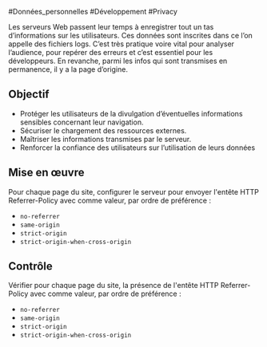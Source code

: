 
#Données_personnelles #Développement #Privacy

Les serveurs Web passent leur temps à enregistrer tout un tas d’informations sur les utilisateurs. Ces données sont inscrites dans ce l’on appelle des fichiers logs. C’est très pratique voire vital pour analyser l’audience, pour repérer des erreurs et c’est essentiel pour les développeurs. En revanche, parmi les infos qui sont transmises en permanence, il y a la page d’origine.


## Objectif

* Protéger les utilisateurs de la divulgation d’éventuelles informations sensibles concernant leur navigation.
* Sécuriser le chargement des ressources externes.
* Maîtriser les informations transmises par le serveur.
* Renforcer la confiance des utilisateurs sur l’utilisation de leurs données

## Mise en œuvre

Pour chaque page du site, configurer le serveur pour envoyer l'entête HTTP Referrer-Policy avec comme valeur, par ordre de préférence :

* `no-referrer`
* `same-origin`
* `strict-origin`
* `strict-origin-when-cross-origin`

## Contrôle

Vérifier pour chaque page du site, la présence de l'entête HTTP Referrer-Policy avec comme valeur, par ordre de préférence :

* `no-referrer`
* `same-origin`
* `strict-origin`
* `strict-origin-when-cross-origin`

